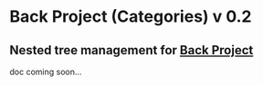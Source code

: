 # Back Project (Categories) v 0.2
## Nested tree management for [Back Project](https://packagist.org/packages/afrittella/back-project)

doc coming soon...